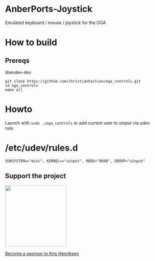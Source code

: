 # AnberPorts-Joystick
Emulated keyboard / mouse / joystick for the OGA

# How to build
## Prereqs
libevdev-dev
```
git clone https://github.com/christianhaitian/oga_controls.git
cd oga_controls
make all
```
# Howto
Launch with `sudo ./oga_controls` or add current user to uinput via udev rule.

# /etc/udev/rules.d
```
SUBSYSTEM=="misc", KERNEL=="uinput", MODE="0660", GROUP="uinput"
```

## Support the project

[<img src="https://raw.githubusercontent.com/krishenriksen/AnberPorts/master/sponsor.png" width="200"/>](https://github.com/sponsors/krishenriksen)

[Become a sponsor to Kris Henriksen](https://github.com/sponsors/krishenriksen)
